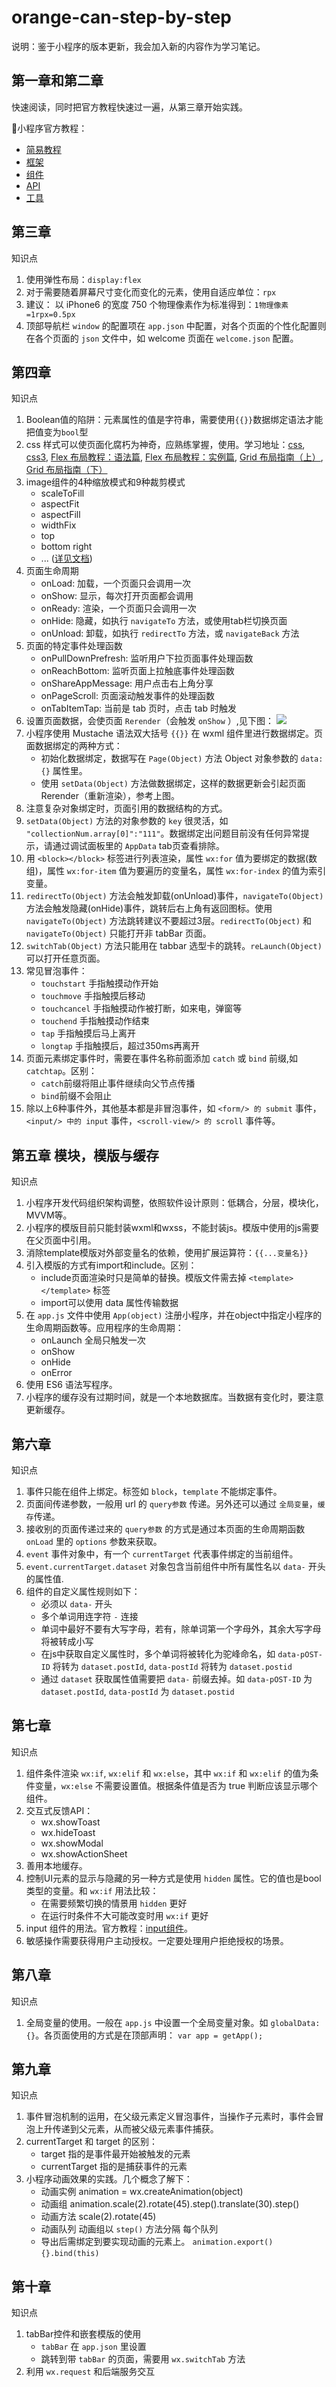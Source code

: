 # orange-can-step-by-step

说明：鉴于小程序的版本更新，我会加入新的内容作为学习笔记。

## 第一章和第二章 
快速阅读，同时把官方教程快速过一遍，从第三章开始实践。

小程序官方教程：
* [简易教程](https://developers.weixin.qq.com/miniprogram/dev/)
* [框架](https://developers.weixin.qq.com/miniprogram/dev/framework/MINA.html)
* [组件](https://developers.weixin.qq.com/miniprogram/dev/component/)
* [API](https://developers.weixin.qq.com/miniprogram/dev/api/)
* [工具](https://developers.weixin.qq.com/miniprogram/dev/devtools/devtools.html)

## 第三章

知识点
1. 使用弹性布局：`display:flex`
2. 对于需要随着屏幕尺寸变化而变化的元素，使用自适应单位：`rpx`
3. 建议： 以 iPhone6 的宽度 750 个物理像素作为标准得到：`1物理像素=1rpx=0.5px`
4. 顶部导航栏 `window` 的配置项在 `app.json` 中配置，对各个页面的个性化配置则在各个页面的 `json` 文件中，如 welcome 页面在 `welcome.json` 配置。

## 第四章

知识点
1. Boolean值的陷阱：元素属性的值是字符串，需要使用`{{}}`数据绑定语法才能把值变为`bool`型
2. css 样式可以使页面化腐朽为神奇，应熟练掌握，使用。学习地址：[css](http://www.w3school.com.cn/css/), [css3](http://www.w3school.com.cn/css3/index.asp), [Flex 布局教程：语法篇](http://www.ruanyifeng.com/blog/2015/07/flex-grammar.html), [Flex 布局教程：实例篇](http://www.ruanyifeng.com/blog/2015/07/flex-examples.html), [Grid 布局指南（上）](https://zhuanlan.zhihu.com/p/33030746), [Grid 布局指南（下）](https://zhuanlan.zhihu.com/p/33031255)
3. image组件的4种缩放模式和9种裁剪模式
    * scaleToFill
    * aspectFit
    * aspectFill
    * widthFix
    * top
    * bottom right
    * ... ([详见文档](https://developers.weixin.qq.com/miniprogram/dev/component/image.html))
4. 页面生命周期
    * onLoad: 加载，一个页面只会调用一次
    * onShow: 显示，每次打开页面都会调用
    * onReady: 渲染，一个页面只会调用一次
    * onHide: 隐藏，如执行 `navigateTo` 方法，或使用tab栏切换页面
    * onUnload: 卸载，如执行 `redirectTo` 方法，或 `navigateBack` 方法
5. 页面的特定事件处理函数
    * onPullDownPrefresh: 监听用户下拉页面事件处理函数 
    * onReachBottom: 监听页面上拉触底事件处理函数
    * onShareAppMessage: 用户点击右上角分享
    * onPageScroll: 页面滚动触发事件的处理函数
    * onTabItemTap: 当前是 tab 页时，点击 tab 时触发
6. 设置页面数据，会使页面 `Rerender`（会触发 `onShow` ）,见下图：
    ![](mina-lifecycle.png)
7. 小程序使用 Mustache 语法双大括号 `{{}}` 在 wxml 组件里进行数据绑定。页面数据绑定的两种方式：
    * 初始化数据绑定，数据写在 `Page(Object)` 方法 Object 对象参数的 `data:{}` 属性里。
    * 使用 `setData(Object)` 方法做数据绑定，这样的数据更新会引起页面 Rerender（重新渲染），参考上图。
8. 注意复杂对象绑定时，页面引用的数据结构的方式。
9. `setData(Object)` 方法的对象参数的 `key` 很灵活，如 `"collectionNum.array[0]":"111"`。数据绑定出问题目前没有任何异常提示，请通过调试面板里的 `AppData` tab页查看排除。
10. 用 `<block></block>` 标签进行列表渲染，属性 `wx:for` 值为要绑定的数据(数组)，属性 `wx:for-item`  值为要遍历的变量名，属性 `wx:for-index` 的值为索引变量。
11. `redirectTo(Object)` 方法会触发卸载(onUnload)事件，`navigateTo(Object)` 方法会触发隐藏(onHide)事件，跳转后右上角有返回图标。使用 `navigateTo(Object)` 方法跳转建议不要超过3层。`redirectTo(Object)` 和 `navigateTo(Object)` 只能打开非 tabBar 页面。
12. `switchTab(Object)` 方法只能用在 tabbar 选型卡的跳转。`reLaunch(Object)` 可以打开任意页面。
13. 常见冒泡事件：
    * `touchstart` 手指触摸动作开始
    * `touchmove` 手指触摸后移动
    * `touchcancel` 手指触摸动作被打断，如来电，弹窗等
    * `touchend` 手指触摸动作结束
    * `tap` 手指触摸后马上离开
    * `longtap` 手指触摸后，超过350ms再离开
14. 页面元素绑定事件时，需要在事件名称前面添加 `catch` 或 `bind` 前缀,如 `catchtap`。区别：
    * `catch`前缀将阻止事件继续向父节点传播
    * `bind`前缀不会阻止
15. 除以上6种事件外，其他基本都是非冒泡事件，如 `<form/> 的 submit` 事件，`<input/> 中的 input` 事件，`<scroll-view/> 的 scroll` 事件等。

## 第五章 模块，模版与缓存
知识点

1. 小程序开发代码组织架构调整，依照软件设计原则：低耦合，分层，模块化，MVVM等。
2. 小程序的模版目前只能封装wxml和wxss，不能封装js。模版中使用的js需要在父页面中引用。
3. 消除template模版对外部变量名的依赖，使用扩展运算符：`{{...变量名}}`
4. 引入模版的方式有import和include。区别：
    * include页面渲染时只是简单的替换。模版文件需去掉 `<template></template>` 标签
    * import可以使用 data 属性传输数据
5. 在 `app.js` 文件中使用 `App(object)` 注册小程序，并在object中指定小程序的生命周期函数等。应用程序的生命周期：
    * onLaunch  全局只触发一次
    * onShow
    * onHide
    * onError
6. 使用 ES6 语法写程序。
7. 小程序的缓存没有过期时间，就是一个本地数据库。当数据有变化时，要注意更新缓存。

## 第六章
知识点

1. 事件只能在组件上绑定。标签如 `block`，`template` 不能绑定事件。
2. 页面间传递参数，一般用 url 的 `query参数` 传递。另外还可以通过 `全局变量`，`缓存`传递。
3. 接收别的页面传递过来的 `query参数` 的方式是通过本页面的生命周期函数 `onLoad` 里的 `options` 参数来获取。
4. `event` 事件对象中，有一个 `currentTarget` 代表事件绑定的当前组件。
5. `event.currentTarget.dataset` 对象包含当前组件中所有属性名以 `data-` 开头的属性值.
6. 组件的自定义属性规则如下：
    * 必须以 `data-` 开头
    * 多个单词用连字符 `-` 连接
    * 单词中最好不要有大写字母，若有，除单词第一个字母外，其余大写字母将被转成小写
    * 在js中获取自定义属性时，多个单词将被转化为驼峰命名，如 `data-pOST-ID` 将转为 `dataset.postId`, `data-postId` 将转为 `dataset.postid`
    * 通过 `dataset` 获取属性值需要把 `data-` 前缀去掉。如 `data-pOST-ID` 为 `dataset.postId`, `data-postId` 为 `dataset.postid`

## 第七章
知识点

1. 组件条件渲染 `wx:if`, `wx:elif` 和 `wx:else`，其中 `wx:if` 和 `wx:elif` 的值为条件变量，`wx:else` 不需要设置值。根据条件值是否为 true 判断应该显示哪个组件。
2. 交互式反馈API：
    * wx.showToast
    * wx.hideToast
    * wx.showModal
    * wx.showActionSheet
3. 善用本地缓存。
4. 控制UI元素的显示与隐藏的另一种方式是使用 `hidden` 属性。它的值也是bool类型的变量。和 `wx:if` 用法比较：
    * 在需要频繁切换的情景用 `hidden` 更好
    * 在运行时条件不大可能改变时用 `wx:if` 更好
5. input 组件的用法。官方教程：[input组件](https://developers.weixin.qq.com/miniprogram/dev/component/input.html)。
6. 敏感操作需要获得用户主动授权。一定要处理用户拒绝授权的场景。

## 第八章
知识点

1. 全局变量的使用。一般在 `app.js` 中设置一个全局变量对象。如 `globalData:{}`。各页面使用的方式是在顶部声明： `var app = getApp();`

## 第九章
知识点

1. 事件冒泡机制的运用，在父级元素定义冒泡事件，当操作子元素时，事件会冒泡上升传递到父元素，从而被父级元素事件捕获。
2. currentTarget 和 target 的区别：
    * target 指的是事件最开始被触发的元素
    * currentTarget 指的是捕获事件的元素
3. 小程序动画效果的实践。几个概念了解下：
    * 动画实例 animation = wx.createAnimation(object)
    * 动画组 animation.scale(2).rotate(45).step().translate(30).step()
    * 动画方法 scale(2).rotate(45)
    * 动画队列 动画组以 `step()` 方法分隔 每个队列
    * 导出后需绑定到要实现动画的元素上。 `animation.export()`  `{}.bind(this)`

## 第十章
知识点
1. tabBar控件和嵌套模版的使用
    * `tabBar` 在 `app.json` 里设置
    * 跳转到带 `tabBar` 的页面，需要用 `wx.switchTab` 方法
2. 利用 `wx.request` 和后端服务交互